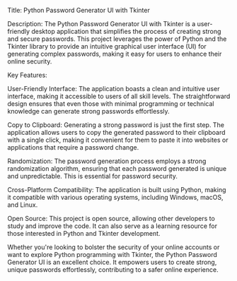 Title: Python Password Generator UI with Tkinter

Description:
The Python Password Generator UI with Tkinter is a user-friendly desktop application that simplifies the process of creating strong and secure passwords. This project leverages the power of Python and the Tkinter library to provide an intuitive graphical user interface (UI) for generating complex passwords, making it easy for users to enhance their online security.

Key Features:

User-Friendly Interface: The application boasts a clean and intuitive user interface, making it accessible to users of all skill levels. The straightforward design ensures that even those with minimal programming or technical knowledge can generate strong passwords effortlessly.


Copy to Clipboard: Generating a strong password is just the first step. The application allows users to copy the generated password to their clipboard with a single click, making it convenient for them to paste it into websites or applications that require a password change.

Randomization: The password generation process employs a strong randomization algorithm, ensuring that each password generated is unique and unpredictable. This is essential for password security.

Cross-Platform Compatibility: The application is built using Python, making it compatible with various operating systems, including Windows, macOS, and Linux.

Open Source: This project is open source, allowing other developers to study and improve the code. It can also serve as a learning resource for those interested in Python and Tkinter development.

Whether you're looking to bolster the security of your online accounts or want to explore Python programming with Tkinter, the Python Password Generator UI is an excellent choice. It empowers users to create strong, unique passwords effortlessly, contributing to a safer online experience.
